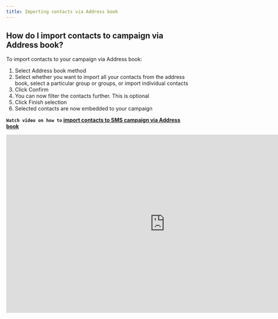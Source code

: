 ```yaml
---
title: Importing contacts via Address book
---
```


## How do I import contacts to campaign via Address book?
To import contacts to your campaign via Address book:
1.	Select Address book method
2.	Select whether you want to import all your contacts from the address book, select a particular group or groups, or import individual contacts
3.	Click Confirm
4.	You can now filter the contacts further. This is optional 
5.	Click Finish selection
6.	Selected contacts are now embedded to your campaign


**`Watch video on how to` [import contacts to SMS campaign via Address book](https://www.youtube.com/watch?v=6kfCibJgkSg&index=1&list=PL3m8jKRwlM0ugQ0LwprF68wLmVzdDLASZ&t=0s)**

<iframe width="854" height="480" src="https://www.youtube.com/embed/6kfCibJgkSg?list=PL3m8jKRwlM0ugQ0LwprF68wLmVzdDLASZ" frameborder="0" allow="autoplay; encrypted-media" allowfullscreen></iframe>
